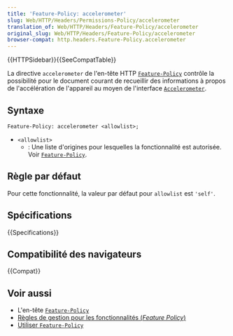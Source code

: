 ```yaml
---
title: 'Feature-Policy: accelerometer'
slug: Web/HTTP/Headers/Permissions-Policy/accelerometer
translation_of: Web/HTTP/Headers/Feature-Policy/accelerometer
original_slug: Web/HTTP/Headers/Feature-Policy/accelerometer
browser-compat: http.headers.Feature-Policy.accelerometer
---
```


{{HTTPSidebar}}{{SeeCompatTable}}

La directive `accelerometer` de l'en-tête HTTP [`Feature-Policy`](/fr/docs/Web/HTTP/Headers/Feature-Policy) contrôle la possibilité pour le document courant de recueillir des informations à propos de l'accélération de l'appareil au moyen de l'interface [`Accelerometer`](/fr/docs/Web/API/Accelerometer).

## Syntaxe

```http
Feature-Policy: accelerometer <allowlist>;
```

- `<allowlist>`
  - : Une liste d'origines pour lesquelles la fonctionnalité est autorisée. Voir [`Feature-Policy`](/fr/docs/Web/HTTP/Headers/Feature-Policy#syntaxe).

## Règle par défaut

Pour cette fonctionnalité, la valeur par défaut pour `allowlist` est `'self'`.

## Spécifications

{{Specifications}}

## Compatibilité des navigateurs

{{Compat}}

## Voir aussi

- L'en-tête [`Feature-Policy`](/fr/docs/Web/HTTP/Headers/Feature-Policy)
- [Règles de gestion pour les fonctionnalités (<i lang="en">Feature Policy</i>)](/fr/docs/Web/HTTP/Feature_Policy)
- [Utiliser `Feature-Policy`](/fr/docs/Web/HTTP/Feature_Policy/Using_Feature_Policy)
